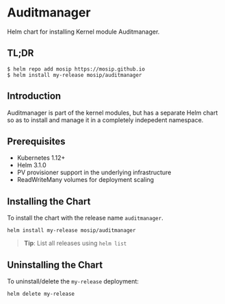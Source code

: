 # Auditmanager

Helm chart for installing Kernel module Auditmanager.

## TL;DR

```console
$ helm repo add mosip https://mosip.github.io
$ helm install my-release mosip/auditmanager
```

## Introduction

Auditmanager is  part of the kernel modules, but has a separate Helm chart so as to install and manage it in a completely indepedent namespace.

## Prerequisites

- Kubernetes 1.12+
- Helm 3.1.0
- PV provisioner support in the underlying infrastructure
- ReadWriteMany volumes for deployment scaling

## Installing the Chart

To install the chart with the release name `auditmanager`.

```console
helm install my-release mosip/auditmanager
```

> **Tip**: List all releases using `helm list`

## Uninstalling the Chart

To uninstall/delete the `my-release` deployment:

```console
helm delete my-release
```

